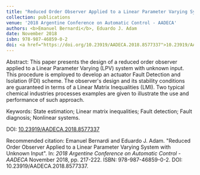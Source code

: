 ```yaml
---
title: "Reduced Order Observer Applied to a Linear Parameter Varying System with Unknown Input"
collection: publications
venue: '2018 Argentine Conference on Automatic Control - AADECA'
authors: <b>Emanuel Bernardi</b>, Eduardo J. Adam
date: November 2018
isbn: 978-987-46859-0-2
doi: <a href="https://doi.org/10.23919/AADECA.2018.8577337">10.23919/AADECA.2018.8577337</a>
---
```

Abstract: This paper presents the design of a reduced order observer applied to a Linear Parameter Varying (LPV) system with unknown input.
This procedure is employed to develop an actuator Fault Detection and Isolation (FDI) scheme. The observer's design and its stability conditions are guaranteed in terms of a Linear Matrix Inequalities (LMI).
Two typical chemical industries processes examples are given to illustrate the use and performance of such approach.

Keywords: State estimation; Linear matrix inequalities; Fault detection; Fault diagnosis; Nonlinear systems.

DOI: <a href="https://doi.org/10.23919/AADECA.2018.8577337">10.23919/AADECA.2018.8577337</a>

Recommended citation: Emanuel Bernardi and Eduardo J. Adam. "Reduced Order Observer Applied to a Linear Parameter Varying System with Unknown Input". In: <i>2018 Argentine Conference on Automatic Control - AADECA</i> November 2018, pp. 217-222. ISBN: 978-987-46859-0-2. DOI: 10.23919/AADECA.2018.8577337.